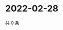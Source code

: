 # 2022-02-28

共 0 条

<!-- BEGIN WEIBO -->
<!-- 最后更新时间 Mon Feb 28 2022 08:22:26 GMT+0800 (China Standard Time) -->

<!-- END WEIBO -->
